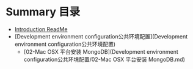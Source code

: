 # Summary 目录

- [Introduction ReadMe](readme.md)
- [Development environment configuration公共环境配置](Development environment configuration公共环境配置)
	- [02-Mac OSX 平台安装 MongoDB](Development environment configuration公共环境配置/02-Mac OSX 平台安装 MongoDB.md)